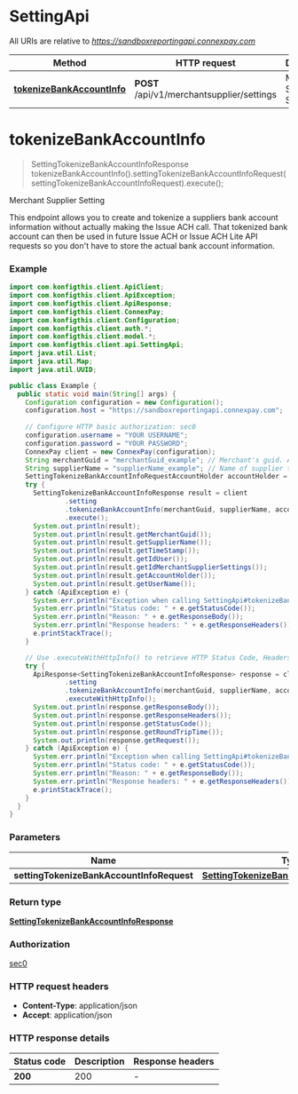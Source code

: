 # SettingApi

All URIs are relative to *https://sandboxreportingapi.connexpay.com*

| Method | HTTP request | Description |
|------------- | ------------- | -------------|
| [**tokenizeBankAccountInfo**](SettingApi.md#tokenizeBankAccountInfo) | **POST** /api/v1/merchantsupplier/settings | Merchant Supplier Setting |


<a name="tokenizeBankAccountInfo"></a>
# **tokenizeBankAccountInfo**
> SettingTokenizeBankAccountInfoResponse tokenizeBankAccountInfo().settingTokenizeBankAccountInfoRequest(settingTokenizeBankAccountInfoRequest).execute();

Merchant Supplier Setting

This endpoint allows you to create and tokenize a suppliers bank account information without actually making the Issue ACH call. That tokenized bank account can then be used in future Issue ACH or Issue ACH Lite API requests so you don&#39;t have to store the actual bank account information.

### Example
```java
import com.konfigthis.client.ApiClient;
import com.konfigthis.client.ApiException;
import com.konfigthis.client.ApiResponse;
import com.konfigthis.client.ConnexPay;
import com.konfigthis.client.Configuration;
import com.konfigthis.client.auth.*;
import com.konfigthis.client.model.*;
import com.konfigthis.client.api.SettingApi;
import java.util.List;
import java.util.Map;
import java.util.UUID;

public class Example {
  public static void main(String[] args) {
    Configuration configuration = new Configuration();
    configuration.host = "https://sandboxreportingapi.connexpay.com";
    
    // Configure HTTP basic authorization: sec0
    configuration.username = "YOUR USERNAME";
    configuration.password = "YOUR PASSWORD";
    ConnexPay client = new ConnexPay(configuration);
    String merchantGuid = "merchantGuid_example"; // Merchant's guid. Application level value that indicates the ACH payment is being requested for clients account. Value provided by ConnexPay.
    String supplierName = "supplierName_example"; // Name of supplier to whom payment will be made
    SettingTokenizeBankAccountInfoRequestAccountHolder accountHolder = new SettingTokenizeBankAccountInfoRequestAccountHolder();
    try {
      SettingTokenizeBankAccountInfoResponse result = client
              .setting
              .tokenizeBankAccountInfo(merchantGuid, supplierName, accountHolder)
              .execute();
      System.out.println(result);
      System.out.println(result.getMerchantGuid());
      System.out.println(result.getSupplierName());
      System.out.println(result.getTimeStamp());
      System.out.println(result.getIdUser());
      System.out.println(result.getIdMerchantSupplierSettings());
      System.out.println(result.getAccountHolder());
      System.out.println(result.getUserName());
    } catch (ApiException e) {
      System.err.println("Exception when calling SettingApi#tokenizeBankAccountInfo");
      System.err.println("Status code: " + e.getStatusCode());
      System.err.println("Reason: " + e.getResponseBody());
      System.err.println("Response headers: " + e.getResponseHeaders());
      e.printStackTrace();
    }

    // Use .executeWithHttpInfo() to retrieve HTTP Status Code, Headers and Request
    try {
      ApiResponse<SettingTokenizeBankAccountInfoResponse> response = client
              .setting
              .tokenizeBankAccountInfo(merchantGuid, supplierName, accountHolder)
              .executeWithHttpInfo();
      System.out.println(response.getResponseBody());
      System.out.println(response.getResponseHeaders());
      System.out.println(response.getStatusCode());
      System.out.println(response.getRoundTripTime());
      System.out.println(response.getRequest());
    } catch (ApiException e) {
      System.err.println("Exception when calling SettingApi#tokenizeBankAccountInfo");
      System.err.println("Status code: " + e.getStatusCode());
      System.err.println("Reason: " + e.getResponseBody());
      System.err.println("Response headers: " + e.getResponseHeaders());
      e.printStackTrace();
    }
  }
}

```

### Parameters

| Name | Type | Description  | Notes |
|------------- | ------------- | ------------- | -------------|
| **settingTokenizeBankAccountInfoRequest** | [**SettingTokenizeBankAccountInfoRequest**](SettingTokenizeBankAccountInfoRequest.md)|  | [optional] |

### Return type

[**SettingTokenizeBankAccountInfoResponse**](SettingTokenizeBankAccountInfoResponse.md)

### Authorization

[sec0](../README.md#sec0)

### HTTP request headers

 - **Content-Type**: application/json
 - **Accept**: application/json

### HTTP response details
| Status code | Description | Response headers |
|-------------|-------------|------------------|
| **200** | 200 |  -  |

